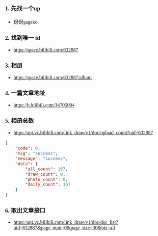 <font face="SimSun" size=3>

### 1. 先找一个up  
 
- 伢伢gagako

### 2. 找到唯一 id  

- https://space.bilibili.com/632887
 
### 3. 相册  

- https://space.bilibili.com/632887/album

### 4. 一篇文章地址  

- https://h.bilibili.com/34705094

### 5. 相册总数  

- https://api.vc.bilibili.com/link_draw/v1/doc/upload_count?uid=632887

~~~json
{
	"code": 0,
	"msg": "success",
	"message": "success",
	"data": {
		"all_count": 167,
		"draw_count": 0,
		"photo_count": 0,
		"daily_count": 167
	}
}
~~~
### 6. 取出文章接口  

- https://api.vc.bilibili.com/link_draw/v1/doc/doc_list?uid=632887&page_num=0&page_size=30&biz=all


</font>